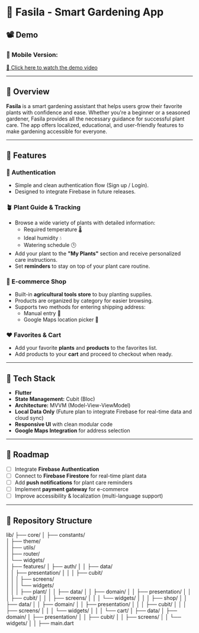 # 🌿 Fasila - Smart Gardening App


## 📽️ Demo
### 📱 Mobile Version:
[🔗 Click here to watch the demo video](https://drive.google.com/file/d/1sU7QVmWZyRIJzjpO3UJnSe69zyKxZSbf/view?usp=sharing)

---

## 📱 Overview

**Fasila** is a smart gardening assistant that helps users grow their favorite plants with confidence and ease. Whether you're a beginner or a seasoned gardener, Fasila provides all the necessary guidance for successful plant care. The app offers localized, educational, and user-friendly features to make gardening accessible for everyone.

---

## 🌱 Features

### 🔐 Authentication
- Simple and clean authentication flow (Sign up / Login).
- Designed to integrate Firebase in future releases.

### 🪴 Plant Guide & Tracking
- Browse a wide variety of plants with detailed information:
  - Required temperature 🌡️
  - Ideal humidity 💧
  - Watering schedule 🕒
- Add your plant to the **"My Plants"** section and receive personalized care instructions.
- Set **reminders** to stay on top of your plant care routine.

### 🛒 E-commerce Shop
- Built-in **agricultural tools store** to buy planting supplies.
- Products are organized by category for easier browsing.
- Supports two methods for entering shipping address:
  - Manual entry 📝
  - Google Maps location picker 📍

### ❤️ Favorites & Cart
- Add your favorite **plants** and **products** to the favorites list.
- Add products to your **cart** and proceed to checkout when ready.

---

## 🧠 Tech Stack

- **Flutter**
- **State Management:** Cubit (Bloc)
- **Architecture:** MVVM (Model-View-ViewModel)
- **Local Data Only** (Future plan to integrate Firebase for real-time data and cloud sync)
- **Responsive UI** with clean modular code
- **Google Maps Integration** for address selection

---

## 🚧 Roadmap

- [ ] Integrate **Firebase Authentication**
- [ ] Connect to **Firebase Firestore** for real-time plant data
- [ ] Add **push notifications** for plant care reminders
- [ ] Implement **payment gateway** for e-commerce
- [ ] Improve accessibility & localization (multi-language support)

---

## 📂 Repository Structure

lib/
├── core/
│   ├── constants/          
│   ├── theme/             
│   ├── utils/   
│   ├── router/  
│   └── widgets/  
│
├── features/
│   ├── auth/
│   │   ├── data/         
│   │   ├── presentation/
│   │   │   ├── cubit/      
│   │   │   ├── screens/   
│   │   │   └── widgets/    
│   │
│   ├── plant/
│   │   ├── data/
│   │   ├── domain/
│   │   ├── presentation/
│   │   │   ├── cubit/
│   │   │   ├── screens/
│   │   │   └── widgets/
│   │
│   ├── shop/
│   │   ├── data/
│   │   ├── domain/
│   │   ├── presentation/
│   │   │   ├── cubit/
│   │   │   ├── screens/
│   │   │   └── widgets/
│   │
│   └── cart/
│       ├── data/
│       ├── domain/
│       ├── presentation/
│       │   ├── cubit/
│       │   ├── screens/
│       │   └── widgets/
│
│
├── main.dart                
